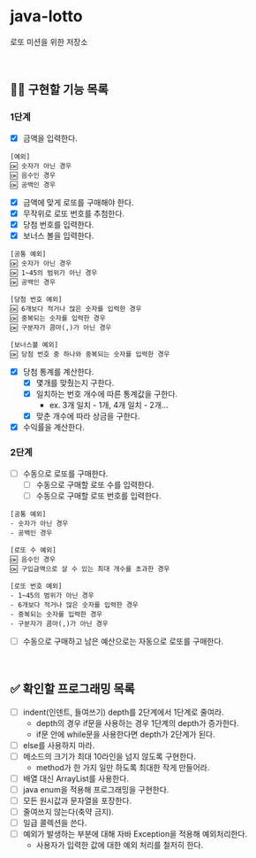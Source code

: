 # java-lotto
로또 미션을 위한 저장소

<br/>

## 👩‍💻 구현할 기능 목록
### 1단계
- [x] 금액을 입력한다.
```
[예외]
🆗 숫자가 아닌 경우
🆗 음수인 경우
🆗 공백인 경우
```
- [x] 금액에 맞게 로또를 구매해야 한다.
- [x] 무작위로 로또 번호를 추첨한다.
- [x] 당첨 번호를 입력한다.
- [x] 보너스 볼을 입력한다.
```
[공통 예외]
🆗 숫자가 아닌 경우
🆗 1~45의 범위가 아닌 경우
🆗 공백인 경우

[당첨 번호 예외]
🆗 6개보다 적거나 많은 숫자를 입력한 경우
🆗 중복되는 숫자를 입력한 경우
🆗 구분자가 콤마(,)가 아닌 경우

[보너스볼 예외]
🆗 당첨 번호 중 하나와 중복되는 숫자를 입력한 경우
```
- [x] 당첨 통계를 계산한다.
  - [x] 몇개를 맞췄는지 구한다.
  - [x] 일치하는 번호 개수에 따른 통계값을 구한다.
      - ex. 3개 일치 - 1개, 4개 일치 - 2개...
  - [x] 맞춘 개수에 따라 상금을 구한다.
- [x] 수익률을 계산한다.

### 2단계
- [ ] 수동으로 로또를 구매한다.
  - [ ] 수동으로 구매할 로또 수를 입력한다.
  - [ ] 수동으로 구매할 로또 번호를 입력한다.
```
[공통 예외]
- 숫자가 아닌 경우
- 공백인 경우

[로또 수 예외]
🆗 음수인 경우
🆗 구입금액으로 살 수 있는 최대 개수를 초과한 경우

[로또 번호 예외]
- 1~45의 범위가 아닌 경우
- 6개보다 적거나 많은 숫자를 입력한 경우
- 중복되는 숫자를 입력한 경우
- 구분자가 콤마(,)가 아닌 경우
```
- [ ] 수동으로 구매하고 남은 예산으로는 자동으로 로또를 구매한다.

<br/>

## ✅ 확인할 프로그래밍 목록
- [ ] indent(인덴트, 들여쓰기) depth를 2단계에서 1단계로 줄여라.
  - depth의 경우 if문을 사용하는 경우 1단계의 depth가 증가한다.
  - if문 안에 while문을 사용한다면 depth가 2단계가 된다.
- [ ] else를 사용하지 마라.
- [ ] 메소드의 크기가 최대 10라인을 넘지 않도록 구현한다.
  - method가 한 가지 일만 하도록 최대한 작게 만들어라.
- [ ] 배열 대신 ArrayList를 사용한다.
- [ ] java enum을 적용해 프로그래밍을 구현한다.
- [ ] 모든 원시값과 문자열을 포장한다.
- [ ] 줄여쓰지 않는다(축약 금지).
- [ ] 일급 콜렉션을 쓴다.
- [ ] 예외가 발생하는 부분에 대해 자바 Exception을 적용해 예외처리한다.
  - 사용자가 입력한 값에 대한 예외 처리를 철저히 한다.